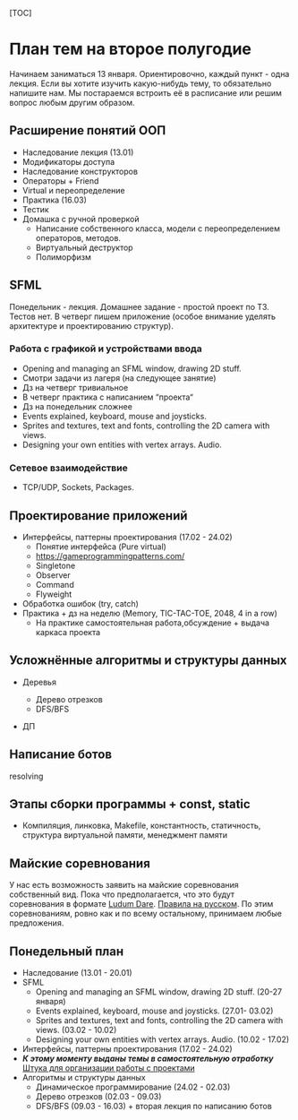 [TOC]

#	План тем на второе полугодие

Начинаем заниматься 13 января.
Ориентировочно, каждый пункт - одна лекция.
Если вы хотите изучить какую-нибудь тему, то обязательно напишите нам. Мы постараемся встроить её в расписание или решим вопрос любым другим образом.

##	Расширение понятий ООП

-	Наследование лекция (13.01)
  -	Модификаторы доступа
  -	Наследование конструкторов 
  -	Операторы + Friend
  -	Virtual и переопределение
-	Практика (16.03)
  -	Тестик
  -	Домашка с ручной проверкой
    -	Написание собственного класса, модели с переопределением операторов, методов.
    -	Виртуальный деструктор
    -	Полиморфизм

##	SFML

Понедельник - лекция. Домашнее задание - простой проект по ТЗ. Тестов нет. В четверг пишем приложение (особое внимание уделять архитектуре и проектированию структур).
###	Работа с графикой и устройствами ввода
-	Opening and managing an SFML window, drawing 2D stuff.
  -	Смотри задачи из лагеря (на следующее занятие)
  -	Дз на четверг тривиальное
  -	В четверг практика с написанием “проекта“
  -	Дз на понедельник сложнее
-	Events explained, keyboard, mouse and joysticks.
-	Sprites and textures, text and fonts, controlling the 2D camera with views.
-	Designing your own entities with vertex arrays. Audio.
###	Сетевое взаимодействие
-	TCP/UDP, Sockets, Packages.
	
##	Проектирование приложений
- Интерфейсы, паттерны проектирования (17.02 - 24.02)
  - Понятие интерфейса (Pure virtual)
  -  https://gameprogrammingpatterns.com/ 
  - Singletone
  - Observer
  - Command
  - Flyweight
- Обработка ошибок (try, catch)
- Практика + дз на неделю (Memory, TIC-TAC-TOE, 2048, 4 in a row)
  - На практике самостоятельная работа,обсуждение + выдача каркаса проекта

##	Усложнённые алгоритмы и структуры данных
-	Деревья
	
	-	Дерево отрезков
	-	DFS/BFS
	
- ДП

##	Написание ботов

resolving

##	 Этапы сборки программы + const, static

- Компиляция, линковка, Makefile, константность, статичность, структура виртуальной памяти, менеджмент памяти 

##	Майские соревнования

У нас есть возможность заявить на майские соревнования собственный вид. Пока что предполагается, что это будут соревнования в формате [Ludum Dare](https://ldjam.com/). [Правила на русском](https://habr.com/post/316768/). По этим соревнованиям, ровно как и по всему остальному, принимаем любые предложения.

## Понедельный план

- Наследование (13.01 - 20.01)
- SFML
  - Opening and managing an SFML window, drawing 2D stuff. (20-27 января)
  - Events explained, keyboard, mouse and joysticks. (27.01- 03.02)
  - Sprites and textures, text and fonts, controlling the 2D camera with views. (03.02 - 10.02)
  - Designing your own entities with vertex arrays. Audio. (10.02 - 17.02)
- Интерфейсы, паттерны проектирования (17.02 - 24.02)
- ***К этому моменту выданы темы в самостоятельную отработку***
  [Штука для организации работы с проектами](https://clickup.com/)
- Алгоритмы и структуры данных
  - Динамическое программирование  (24.02 - 02.03)
  - Дерево отрезков (02.03 - 09.03)
  - DFS/BFS (09.03 - 16.03) + вторая лекция по написанию ботов